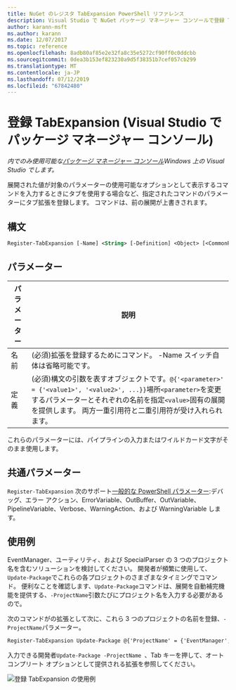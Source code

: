 ```yaml
---
title: NuGet のレジスタ TabExpansion PowerShell リファレンス
description: Visual Studio で NuGet パッケージ マネージャー コンソールで登録 TabExpansion PowerShell コマンドのリファレンスです。
author: karann-msft
ms.author: karann
ms.date: 12/07/2017
ms.topic: reference
ms.openlocfilehash: 8adb80af85e2e32fa8c35e5272cf90ff0c0ddcbb
ms.sourcegitcommit: 0dea3b153ef823230a9d5f38351b7cef057cb299
ms.translationtype: MT
ms.contentlocale: ja-JP
ms.lasthandoff: 07/12/2019
ms.locfileid: "67842480"
---
```

# <a name="register-tabexpansion-package-manager-console-in-visual-studio"></a>登録 TabExpansion (Visual Studio でパッケージ マネージャー コンソール)

*内でのみ使用可能な[パッケージ マネージャー コンソール](package-manager-console.md)Windows 上の Visual Studio でします。*

展開された値が対象のパラメーターの使用可能なオプションとして表示するコマンドを入力するときにタブを使用する場合など、指定されたコマンドのパラメーターにタブ拡張を登録します。 コマンドは、前の展開が上書きされます。

## <a name="syntax"></a>構文

```ps
Register-TabExpansion [-Name] <String> [-Definition] <Object> [<CommonParameters>]
```

## <a name="parameters"></a>パラメーター

| パラメーター | 説明 |
| --- | --- |
| 名前 | (必須)拡張を登録するためにコマンド。 -Name スイッチ自体は省略可能です。 |
| 定義 | (必須)構文の引数を表すオブジェクトです。`@{'<parameter>' = {'<value1>', '<value2>', ...}}`場所`<parameter>`を変更するパラメーターとそれぞれの名前を指定`<value>`固有の展開を提供します。 両方一重引用符と二重引用符が受け入れられます。 |

これらのパラメーターには、パイプラインの入力またはワイルドカード文字がそのまま使用します。

## <a name="common-parameters"></a>共通パラメーター

`Register-TabExpansion` 次のサポート[一般的な PowerShell パラメーター](http://go.microsoft.com/fwlink/?LinkID=113216):デバッグ、エラー アクション、ErrorVariable、OutBuffer、OutVariable、PipelineVariable、Verbose、WarningAction、および WarningVariable します。

## <a name="examples"></a>使用例

EventManager、ユーティリティ、および SpecialParser の 3 つのプロジェクト名を含むソリューションを検討してください。 開発者が頻繁に使用して、`Update-Package`でこれらの各プロジェクトのさまざまなタイミングでコマンド。 便利なことを確認します、`Update-Package`コマンドは、展開を自動補完機能を提供する、`-ProjectName`引数たびにプロジェクト名を入力する必要があるので。 

次のコマンドがの拡張として次に、これら 3 つのプロジェクトの名前を登録、`-ProjectName`パラメーター。

```ps
Register-TabExpansion Update-Package @{'ProjectName' = {'EventManager', 'Utilities', 'SpecialParser'}}    
```

入力できる開発者`Update-Package -ProjectName `、Tab キーを押して、オート コンプリート オプションとして提供される拡張を参照してください。

![登録 TabExpansion の使用例](media/Register-TabExpansion-Example.png)
